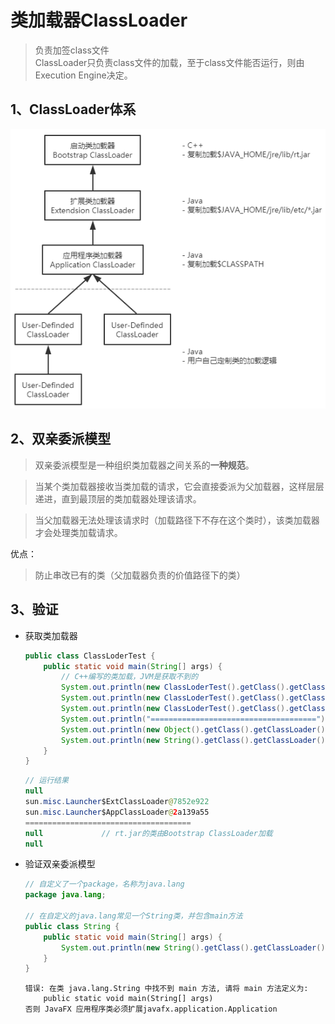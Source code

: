 # 类加载器ClassLoader
> 负责加签class文件<br>
> ClassLoader只负责class文件的加载，至于class文件能否运行，则由Execution Engine决定。

## 1、ClassLoader体系
<div style="text-align:center">

![](../etc/ClassLoader.png)
</div>

## 2、双亲委派模型
> 双亲委派模型是一种组织类加载器之间关系的<b>一种规范</b>。

> 当某个类加载器接收当类加载的请求，它会直接委派为父加载器，这样层层递进，直到最顶层的类加载器处理该请求。

> 当父加载器无法处理该请求时（加载路径下不存在这个类时），该类加载器才会处理类加载请求。

优点：
> 防止串改已有的类（父加载器负责的价值路径下的类）

## 3、验证
- 获取类加载器
    ``` java
    public class ClassLoderTest {
        public static void main(String[] args) {
            // C++编写的类加载，JVM是获取不到的
            System.out.println(new ClassLoderTest().getClass().getClassLoader().getParent().getParent());
            System.out.println(new ClassLoderTest().getClass().getClassLoader().getParent());
            System.out.println(new ClassLoderTest().getClass().getClassLoader());
            System.out.println("=====================================");
            System.out.println(new Object().getClass().getClassLoader());
            System.out.println(new String().getClass().getClassLoader());
        }
    }
    ```
    ``` java
    // 运行结果
    null
    sun.misc.Launcher$ExtClassLoader@7852e922
    sun.misc.Launcher$AppClassLoader@2a139a55
    =====================================
    null             // rt.jar的类由Bootstrap ClassLoader加载
    null
    ```

- 验证双亲委派模型
    ``` java
    // 自定义了一个package，名称为java.lang
    package java.lang;

    // 在自定义的java.lang常见一个String类，并包含main方法
    public class String {
        public static void main(String[] args) {
            System.out.println(new String().getClass().getClassLoader());
        }
    }
    ```
    ``` log
    错误: 在类 java.lang.String 中找不到 main 方法, 请将 main 方法定义为:
        public static void main(String[] args)
    否则 JavaFX 应用程序类必须扩展javafx.application.Application
    ```